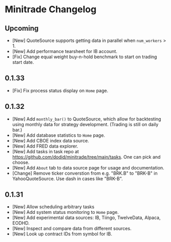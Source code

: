 # Minitrade Changelog

## Upcoming
- [New] QuoteSource supports getting data in parallel when `num_workers` > 1.
- [New] Add performance tearsheet for IB account.
- [Fix] Change equal weight buy-n-hold benchmark to start on trading start date.

## 0.1.33
- [Fix] Fix process status display on `Home` page.

## 0.1.32
- [New] Add `monthly_bar()` to QuoteSource, which allow for backtesting using monthly data for strategy development. (Trading is still on daily bar.)
- [New] Add database statistics to `Home` page.
- [New] Add CBOE index data source.
- [New] Add FRED data explorer.
- [New] Add tasks in task repo at https://github.com/dodid/minitrade/tree/main/tasks. One can pick and choose.
- [New] Add `About` tab to data source page for usage and documentation.
- [Change] Remove ticker converstion from e.g. "BRK.B" to "BRK-B" in YahooQuoteSource. Use dash in cases like "BRK-B".

## 0.1.31
- [New] Allow scheduling arbitrary tasks
- [New] Add system status monitoring to `Home` page.
- [New] Add experimental data sources: IB, Tiingo, TwelveData, Alpaca, EODHD.
- [New] Inspect and compare data from different sources.
- [New] Look up contract IDs from symbol for IB.
